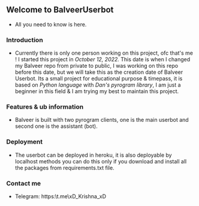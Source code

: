 ## Welcome to BalveerUserbot

* All you need to know is here.

### Introduction

* Currently there is only one person working on this project, ofc that's me ! I started this project in _October 12, 2022._ This date is when I changed my Balveer repo from private to public, I was working on this repo before this date, but we will take this as the creation date of Balveer Userbot.
Its a small project for educational purpose & timepass, it is based on _Python language_ with _Dan's pyrogram library_, I am just a beginner in this field & I am trying my best to maintain this project.


### Features & ub information

* Balveer is built with two pyrogram clients, one is the main userbot and second one is the assistant (bot).


### Deployment

* The userbot can be deployed in heroku, it is also deployable by localhost methods you can do this only if you download and install all the packages from requirements.txt file.


### Contact me 

* Telegram: https:\\t.me\xD_Krishna_xD
